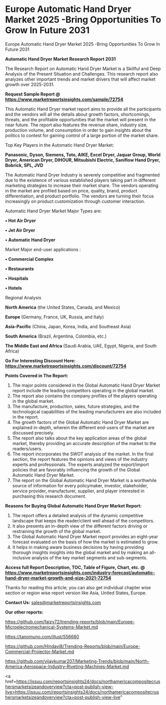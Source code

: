 # Europe Automatic Hand Dryer Market 2025 -Bring Opportunities To Grow In Future 2031
Europe Automatic Hand Dryer Market 2025 -Bring Opportunities To Grow In Future 2031

<strong>Automatic Hand Dryer Market Research Report 2031</strong>

The Research Report on Automatic Hand Dryer Market is a Skillful and Deep Analysis of the Present Situation and Challenges. This research report also analyzes other important trends and market drivers that will affect market growth over 2025-2031.

<strong>Request Sample Report @ <a href=https://www.marketreportsinsights.com/sample/72754>https://www.marketreportsinsights.com/sample/72754</a></strong>

This Automatic Hand Dryer market report aims to provide all the participants and the vendors will all the details about growth factors, shortcomings, threats, and the profitable opportunities that the market will present in the near future. The report also features the revenue share, industry size, production volume, and consumption in order to gain insights about the politics to contest for gaining control of a large portion of the market share.

Top Key Players in the Automatic Hand Dryer Market:

<strong>Panasonic, Dyson, Siemens, Toto, AIKE, Excel Dryer, Jaquar Group, World Dryer, American Dryer, DIHOUR, Mitsubishi Electric, Saniflow Hand Dryer, Bobrick, SPL, JVD</strong>

The Automatic Hand Dryer Industry is severely competitive and fragmented due to the existence of various established players taking part in different marketing strategies to increase their market share. The vendors operating in the market are profiled based on price, quality, brand, product differentiation, and product portfolio. The vendors are turning their focus increasingly on product customization through customer interaction.

Automatic Hand Dryer Market Major Types are:

<strong>• Hot Air Dryer

• Jet Air Dryer

• Automatic Hand Dryer</strong>

Market Major end-user applications :

<strong>• Commercial Complex

• Restaurants

• Hospitals

• Hotels</strong>

Regional Analysis

</u><strong><b>North America</b></strong> (the United States, Canada, and Mexico)

<strong><b>Europe </b></strong>(Germany, France, UK, Russia, and Italy)

<strong><b>Asia-Pacific</b></strong> (China, Japan, Korea, India, and Southeast Asia)

<strong><b>South America</b></strong> (Brazil, Argentina, Colombia, etc.)

<strong><b>The Middle East and Africa</b></strong> (Saudi Arabia, UAE, Egypt, Nigeria, and South Africa)

<strong>Go For Interesting Discount Here: <a href=https://www.marketreportsinsights.com/discount/72754>https://www.marketreportsinsights.com/discount/72754</a></strong>

<strong>Points Covered in The Report:</strong>
<ol>
  <li>The major points considered in the Global Automatic Hand Dryer Market report include the leading competitors operating in the global market.</li>
  <li>The report also contains the company profiles of the players operating in the global market.</li>
  <li>The manufacture, production, sales, future strategies, and the technological capabilities of the leading manufacturers are also included in the report.</li>
  <li>The growth factors of the Global Automatic Hand Dryer Market are explained in-depth, wherein the different end-users of the market are discussed precisely.</li>
  <li>The report also talks about the key application areas of the global market, thereby providing an accurate description of the market to the readers/users.</li>
  <li>The report incorporates the SWOT analysis of the market. In the final section, the report features the opinions and views of the industry experts and professionals. The experts analyzed the export/import policies that are favorably influencing the growth of the Global Automatic Hand Dryer Market.</li>
  <li>The report on the Global Automatic Hand Dryer Market is a worthwhile source of information for every policymaker, investor, stakeholder, service provider, manufacturer, supplier, and player interested in purchasing this research document.</li>
</ol>
<strong>Reasons for Buying Global Automatic Hand Dryer Market Report:</strong>

<ol>
  <li>The report offers a detailed analysis of the dynamic competitive landscape that keeps the reader/client well ahead of the competitors.</li>
  <li>It also presents an in-depth view of the different factors driving or restraining the growth of the global market.</li>
  <li>The Global Automatic Hand Dryer Market report provides an eight-year forecast evaluated on the basis of how the market is estimated to grow.</li>
  <li>It helps in making aware business decisions by having providing thorough insights insights into the global market and by making an all-inclusive analysis of the key market segments and sub-segments.</li>
</ol>
<strong>Access full Report Description, TOC, Table of Figure, Chart, etc. @ <a href=https://www.marketreportsinsights.com/industry-forecast/automatic-hand-dryer-market-growth-and-size-2021-72754>https://www.marketreportsinsights.com/industry-forecast/automatic-hand-dryer-market-growth-and-size-2021-72754</a></strong>


Thanks for reading this article; you can also get individual chapter wise section or region wise report version like Asia, United States, Europe.

<strong>Contact Us:</strong>
sales@marketreportsinsights.com

<strong>Our other reports:</strong>

<a href=https://github.com/faizy72/trending-reports/blob/main/Europe-Microelectromechanical-Systems-Market.md>https://github.com/faizy72/trending-reports/blob/main/Europe-Microelectromechanical-Systems-Market.md</a>

<a href=https://tanomuno.com/illust/556680>https://tanomuno.com/illust/556680</a>

<a href=https://github.com/Hindavi8/Trending-Reports/blob/main/Europe-Commercial-Projector-Market.md>https://github.com/Hindavi8/Trending-Reports/blob/main/Europe-Commercial-Projector-Market.md</a>

<a href=https://github.com/vijaykumar207/Marketing-Trends/blob/main/North-America-Aerospace-Industry-Riveting-Machines-Market.md>https://github.com/vijaykumar207/Marketing-Trends/blob/main/North-America-Aerospace-Industry-Riveting-Machines-Market.md</a>

<a href=https://issuu.com/reportsinsights24/docs/northamericacompositecrushersmarketsizeandoverview?cta=post-publish-view-live>https://issuu.com/reportsinsights24/docs/northamericacompositecrushersmarketsizeandoverview?cta=post-publish-view-live</a>"

